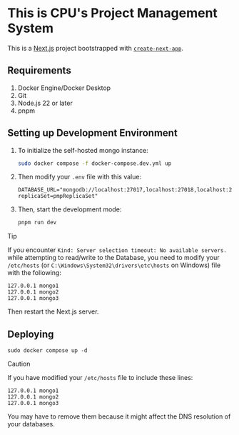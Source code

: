 # This is CPU's Project Management System

This is a [Next.js](https://nextjs.org) project bootstrapped with [`create-next-app`](https://nextjs.org/docs/app/api-reference/cli/create-next-app).

## Requirements

1. Docker Engine/Docker Desktop
2. Git
3. Node.js 22 or later
4. pnpm

## Setting up Development Environment

1. To initialize the self-hosted mongo instance:
   ```sh
   sudo docker compose -f docker-compose.dev.yml up
   ```

2. Then modify your `.env` file with this value:
   ```env
   DATABASE_URL="mongodb://localhost:27017,localhost:27018,localhost:27019/pmp?replicaSet=pmpReplicaSet"
   ```

3. Then, start the development mode:
   ```sh
   pnpm run dev
   ```

> [!TIP]
> If you encounter `Kind: Server selection timeout: No available servers.` while attempting to read/write to
> the Database, you need to modify your `/etc/hosts` (or `C:\Windows\System32\drivers\etc\hosts` on Windows)
> file with the following:
> ```
> 127.0.0.1 mongo1
> 127.0.0.1 mongo2
> 127.0.0.1 mongo3
> ```
> Then restart the Next.js server.

## Deploying

```
sudo docker compose up -d
```

> [!CAUTION]
> If you have modified your `/etc/hosts` file to include these lines:
> ```
> 127.0.0.1 mongo1
> 127.0.0.1 mongo2
> 127.0.0.1 mongo3
> ```
> You may have to remove them because it might affect the DNS resolution of your databases.
